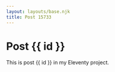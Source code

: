 ```yaml
---
layout: layouts/base.njk
title: Post 15733
---
```


# Post {{ id }}

This is post {{ id }} in my Eleventy project.
